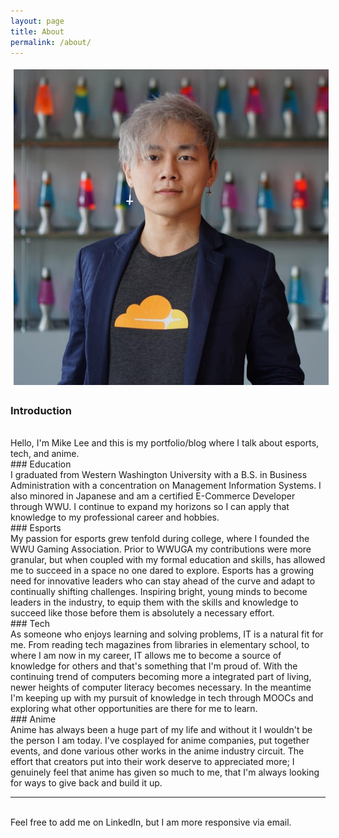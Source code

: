 ```yaml
---
layout: page
title: About
permalink: /about/
---
```


<img class="col one right" style="margin:5px" src="/img/prof_pic.jpg">

### Introduction
<br/>
Hello, I'm Mike Lee and this is my portfolio/blog where I talk about esports, tech, and anime.
<br/>
### Education
<br/>
I graduated from Western Washington University with a B.S. in Business Administration with a concentration on Management Information Systems. I also minored in Japanese and am a certified E-Commerce Developer through WWU. I continue to expand my horizons so I can apply that knowledge to my professional career and hobbies.
<br/>
### Esports
<br/>
My passion for esports grew tenfold during college, where I founded the WWU Gaming Association. Prior to WWUGA my contributions were more granular, but when coupled with my formal education and skills, has allowed me to succeed in a space no one dared to explore.
Esports has a growing need for innovative leaders who can stay ahead of the curve and adapt to continually shifting challenges. Inspiring bright, young minds to become leaders in the industry, to equip them with the skills and knowledge to succeed like those before them is absolutely a necessary effort.
<br/>
### Tech 
<br/>
As someone who enjoys learning and solving problems, IT is a natural fit for me. From reading tech magazines from libraries in elementary school, to where I am now in my career, IT allows me to become a source of knowledge for others and that's something that I'm proud of.
With the continuing trend of computers becoming more a integrated part of living, newer heights of computer literacy becomes necessary. In the meantime I'm keeping up with my pursuit of knowledge in tech through MOOCs and exploring what other opportunities are there for me to learn.
<br/>
### Anime
<br/>
Anime has always been a huge part of my life and without it I wouldn't be the person I am today. I've cosplayed for anime companies, put together events, and done various other works in the anime industry circuit. The effort that creators put into their work deserve to appreciated more; I genuinely feel that anime has given so much to me, that I'm always looking for ways to give back and build it up.
<br/>
<hr/>
<br/>
<span class="contacticon center">
	<a href="mailto:Business@ThatMike.com"><i class="fa fa-envelope-square"></i></a>
<!--	<a href="https://github.com" target="_blank"><i class="fa fa-github-square"></i></a> -->
	<a href="https://www.linkedin.com/in/formationtechnology" target="_blank"><i class="fa fa-linkedin-square"></i></a>
<!--	<a href="http://tumblr.com" target="_blank"><i class="fa fa-tumblr-square"></i></a> -->
	<a href="https://twitter.com/ThatMikeDotCom" target="_blank"><i class="fa fa-twitter-square"></i></a>
</span>

<div class="col three caption">
	Feel free to add me on LinkedIn, but I am more responsive via email.
</div>
